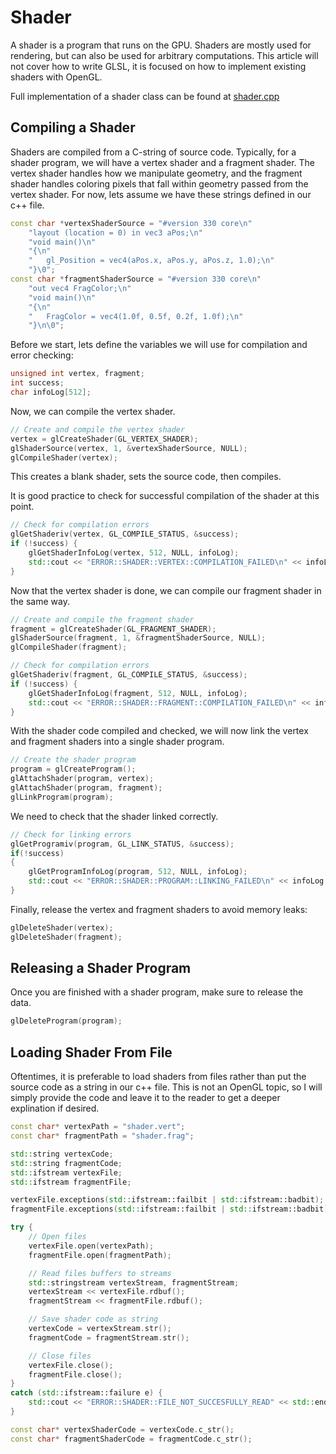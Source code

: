 # Shader

A shader is a program that runs on the GPU. Shaders are mostly used for rendering, but can also be used for arbitrary computations.
This article will not cover how to write GLSL, it is focused on how to implement existing shaders with OpenGL.

Full implementation of a shader class can be found at [shader.cpp](../examples/src/shader.cpp)

## Compiling a Shader

Shaders are compiled from a C-string of source code. 
Typically, for a shader program, we will have a vertex shader and a fragment shader. 
The vertex shader handles how we manipulate geometry, and the fragment shader handles coloring pixels that fall within geometry passed from the vertex shader. 
For now, lets assume we have these strings defined in our c++ file. 

```c++
const char *vertexShaderSource = "#version 330 core\n"
    "layout (location = 0) in vec3 aPos;\n"
    "void main()\n"
    "{\n"
    "   gl_Position = vec4(aPos.x, aPos.y, aPos.z, 1.0);\n"
    "}\0";
const char *fragmentShaderSource = "#version 330 core\n"
    "out vec4 FragColor;\n"
    "void main()\n"
    "{\n"
    "   FragColor = vec4(1.0f, 0.5f, 0.2f, 1.0f);\n"
    "}\n\0";
```

Before we start, lets define the variables we will use for compilation and error checking:
```c++
unsigned int vertex, fragment;
int success;
char infoLog[512];
```

Now, we can compile the vertex shader. 

```c++
// Create and compile the vertex shader
vertex = glCreateShader(GL_VERTEX_SHADER);
glShaderSource(vertex, 1, &vertexShaderSource, NULL);
glCompileShader(vertex);
```

This creates a blank shader, sets the source code, then compiles. 

It is good practice to check for successful compilation of the shader at this point.

```c++
// Check for compilation errors
glGetShaderiv(vertex, GL_COMPILE_STATUS, &success);
if (!success) {
    glGetShaderInfoLog(vertex, 512, NULL, infoLog);
    std::cout << "ERROR::SHADER::VERTEX::COMPILATION_FAILED\n" << infoLog << std::endl;
}
```

Now that the vertex shader is done, we can compile our fragment shader in the same way.

```c++
// Create and compile the fragment shader
fragment = glCreateShader(GL_FRAGMENT_SHADER);
glShaderSource(fragment, 1, &fragmentShaderSource, NULL);
glCompileShader(fragment);

// Check for compilation errors
glGetShaderiv(fragment, GL_COMPILE_STATUS, &success);
if (!success) {
    glGetShaderInfoLog(fragment, 512, NULL, infoLog);
    std::cout << "ERROR::SHADER::FRAGMENT::COMPILATION_FAILED\n" << infoLog << std::endl;
}
```

With the shader code compiled and checked, we will now link the vertex and fragment shaders into a single shader program.

```c++
// Create the shader program
program = glCreateProgram();
glAttachShader(program, vertex);
glAttachShader(program, fragment);
glLinkProgram(program);
```

We need to check that the shader linked correctly.

```c++
// Check for linking errors
glGetProgramiv(program, GL_LINK_STATUS, &success);
if(!success)
{
    glGetProgramInfoLog(program, 512, NULL, infoLog);
    std::cout << "ERROR::SHADER::PROGRAM::LINKING_FAILED\n" << infoLog << std::endl;
}
```

Finally, release the vertex and fragment shaders to avoid memory leaks:

```c++
glDeleteShader(vertex);
glDeleteShader(fragment);
```


## Releasing a Shader Program

Once you are finished with a shader program, make sure to release the data.

```c++
glDeleteProgram(program);
```


## Loading Shader From File

Oftentimes, it is preferable to load shaders from files rather than put the source code as a string in our c++ file.
This is not an OpenGL topic, so I will simply provide the code and leave it to the reader to get a deeper explination if desired.

```c++
const char* vertexPath = "shader.vert";
const char* fragmentPath = "shader.frag";

std::string vertexCode;
std::string fragmentCode;
std::ifstream vertexFile;
std::ifstream fragmentFile;

vertexFile.exceptions(std::ifstream::failbit | std::ifstream::badbit);
fragmentFile.exceptions(std::ifstream::failbit | std::ifstream::badbit);

try {
    // Open files
    vertexFile.open(vertexPath);
    fragmentFile.open(fragmentPath);

    // Read files buffers to streams
    std::stringstream vertexStream, fragmentStream;
    vertexStream << vertexFile.rdbuf();
    fragmentStream << fragmentFile.rdbuf();

    // Save shader code as string
    vertexCode = vertexStream.str();
    fragmentCode = fragmentStream.str();

    // Close files
    vertexFile.close();
    fragmentFile.close();
}
catch (std::ifstream::failure e) {
    std::cout << "ERROR::SHADER::FILE_NOT_SUCCESFULLY_READ" << std::endl;
}

const char* vertexShaderCode = vertexCode.c_str();
const char* fragmentShaderCode = fragmentCode.c_str();
```